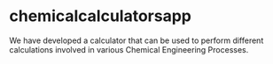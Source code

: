 # chemicalcalculatorsapp
We have developed a calculator that can be used to perform different calculations involved in various Chemical Engineering Processes.
